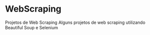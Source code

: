 # WebScraping
Projetos de Web Scraping
Alguns projetos de web scraping utilizando Beautiful Soup e Selenium
